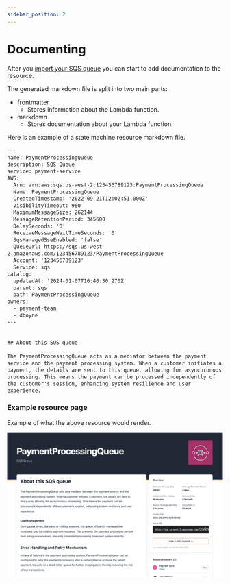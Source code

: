 ```yaml
---
sidebar_position: 2
---
```


# Documenting

After you [import your SQS queue](/docs/overview/guides/resources/AWS/SQS/adding-resource) you can start to add documentation to the resource.

The generated markdown file is split into two main parts:

- frontmatter
  - Stores information about the Lambda function.
- markdown 
  - Stores documentation about your Lambda function.

Here is an example of a state machine resource markdown file.

```mdx
---
name: PaymentProcessingQueue
description: SQS Queue
service: payment-service
AWS:
  Arn: arn:aws:sqs:us-west-2:123456789123:PaymentProcessingQueue
  Name: PaymentProcessingQueue
  CreatedTimestamp: '2022-09-21T12:02:51.000Z'
  VisibilityTimeout: 960
  MaximumMessageSize: 262144
  MessageRetentionPeriod: 345600
  DelaySeconds: '0'
  ReceiveMessageWaitTimeSeconds: '0'
  SqsManagedSseEnabled: 'false'
  QueueUrl: https://sqs.us-west-2.amazonaws.com/123456789123/PaymentProcessingQueue
  Account: '123456789123'
  Service: sqs
catalog:
  updatedAt: '2024-01-07T16:40:30.270Z'
  parent: sqs
  path: PaymentProcessingQueue
owners:
  - payment-team
  - dboyne
---


## About this SQS queue

The PaymentProcessingQueue acts as a mediator between the payment service and the payment processing system. When a customer initiates a payment, the details are sent to this queue, allowing for asynchronous processing. This means the payment can be processed independently of the customer's session, enhancing system resilience and user experience.

```

### Example resource page

Example of what the above resource would render.

![SQS Example](./img/example.png)